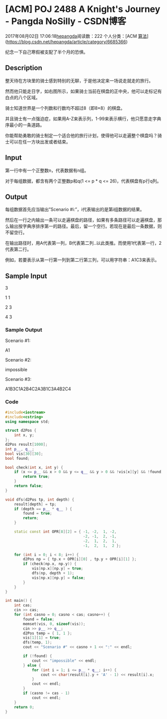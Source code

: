 # [ACM] POJ 2488 A Knight's Journey - Pangda NoSilly - CSDN博客

2017年08月02日 17:06:18[hepangda](https://me.csdn.net/hepangda)阅读数：222
个人分类：[ACM																[算法](https://blog.csdn.net/hepangda/article/category/6896906)](https://blog.csdn.net/hepangda/article/category/6685366)


纪念一下自己寒假被支配了半个月的恐惧。

## Description

整天待在方块里的骑士感到特别的无聊，于是他决定来一场说走就走的旅行。 

然而他只能走日字，如右图所示，如果骑士当前在棋盘的正中央，他可以走标记有白点的八个区域。 

骑士知道世界是一个列数和行数均不超过8（即8×8）的棋盘。 

并且骑士有一点强迫症，如果用A-Z来表示列，1-99来表示横行，他只愿意走字典序最小的一条道路。 

你能帮助勇敢的骑士制定一个适合他的旅行计划，使得他可以走遍整个棋盘吗？骑士可以在任一方块出发或者结束。

## Input

第一行中有一个正整数n，代表数据有n组。 

对于每组数据，都含有两个正整数p和q(1 <= p * q <= 26)，代表棋盘有p行q列。

## Output

每组数据首先应当输出”Scenario #i:”，i代表输出的是第i组数据的结果。 

然后在一行之内输出一条可以走遍棋盘的路径，如果有多条路径可以走遍棋盘，那么输出按字典序排序第一的路径。最后，留一个空行。若现在是最后一条数据，则不留空行。

在输出路径时，用A代表第一列，B代表第二列..以此类推。而使用1代表第一行，2代表第二行。 

例如，若要表示从第一行第一列到第二行第三列，可以用字符串：A1C3来表示。

## Sample Input

3 

1 1 

2 3 

4 3

### Sample Output

Scenario #1: 

A1

Scenario #2: 

impossible

Scenario #3: 

A1B3C1A2B4C2A3B1C3A4B2C4

### Code

```cpp
#include<iostream>
#include<cstring>
using namespace std;

struct d2Pos {
    int x, y;
};
d2Pos result[1000];
int p__, q__;
bool vis[30][30];
bool found;

bool check(int x, int y) {
    if (x <= p__ && x > 0 && y <= q__ && y > 0 && !vis[x][y] && !found) {
        return true;
    }
    return false;
}

void dfs(d2Pos tp, int depth) { 
    result[depth] = tp;
    if (depth == p__ * q__ ) {  
        found = true;
        return;
    }

    static const int OPR[8][2] = { -1, -2,  1, -2,
                                   -2, -1,  2, -1,
                                   -2,  1,  2,  1,
                                   -1,  2,  1,  2 };

    for (int i = 0; i < 8; i++) {
        d2Pos np = { tp.x + OPR[i][0] , tp.y + OPR[i][1] };
        if (check(np.x, np.y)) {
            vis[np.x][np.y] = true;
            dfs(np, depth + 1);
            vis[np.x][np.y] = false;
        }
    }
}

int main() {
    int cas;
    cin >> cas;
    for (int casno = 0; casno < cas; casno++) {
        found = false;
        memset(vis, 0, sizeof(vis));
        cin >> p__ >> q__;
        d2Pos temp = { 1, 1 };
        vis[1][1] = true;
        dfs(temp, 1);
        cout << "Scenario #" << casno + 1 << ":" << endl;

        if (!found) {
            cout << "impossible" << endl;
        } else {
            for (int i = 1; i <= p__ * q__; i++) {
                cout << char(result[i].y + 'A' - 1) << result[i].x;
            }
            cout << endl;
        }
        if (casno != cas - 1)
            cout << endl;
    }
    return 0;
}
```

